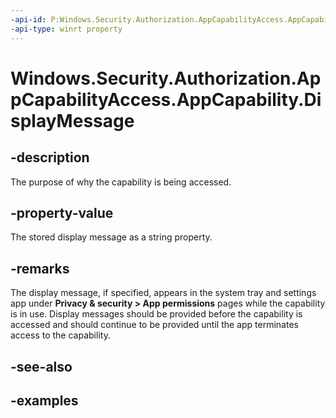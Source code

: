 ```yaml
---
-api-id: P:Windows.Security.Authorization.AppCapabilityAccess.AppCapability.DisplayMessage
-api-type: winrt property
---
```


# Windows.Security.Authorization.AppCapabilityAccess.AppCapability.DisplayMessage

<!--
public string DisplayMessage { get; set; }
-->


## -description
The purpose of why the capability is being accessed. 

## -property-value
The stored display message as a string property.

## -remarks

The display message, if specified, appears in the system tray and settings app under **Privacy & security > App permissions** pages while the capability is in use. Display messages should be provided before the capability is accessed and should continue to be provided until the app terminates access to the capability.

## -see-also

## -examples


